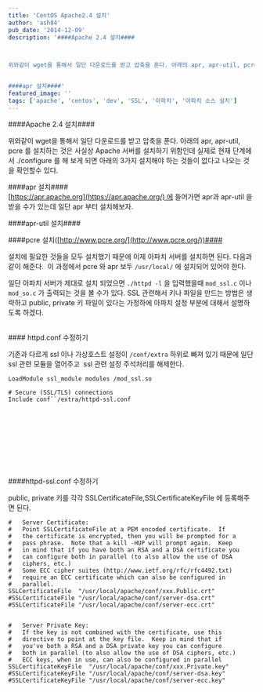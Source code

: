 ```yaml
---
title: 'CentOS Apache2.4 설치'
author: 'ash84'
pub_date: '2014-12-09'
description: '####Apache 2.4 설치####



위와같이 wget을 통해서 일단 다운로드를 받고 압축을 푼다. 아래의 apr, apr-util, pcre 를 설치하는 것은 사실상 Apache 서버를 설치하기 위함인데 실제로 현재 단계에서 ./configure 를 해 보게 되면 아래의 3가지 설치해야 하는 것들이 없다고 나오는 것을 확인할수 있다. 


####apr 설치####'
featured_image: ''
tags: ['apache', 'centos', 'dev', 'SSL', '아파치', '아파치 소스 설치']
---
```



####Apache 2.4 설치####
<br/>
<script src="https://gist.github.com/AhnSeongHyun/9652aa49959d3bb52f4c.js"></script>

위와같이 wget을 통해서 일단 다운로드를 받고 압축을 푼다. 아래의 apr, apr-util, pcre 를 설치하는 것은 사실상 Apache 서버를 설치하기 위함인데 실제로 현재 단계에서 ./configure 를 해 보게 되면 아래의 3가지 설치해야 하는 것들이 없다고 나오는 것을 확인할수 있다. 


####apr 설치####
<br/>
[https://apr.apache.org](https://apr.apache.org/) 에 들어가면 apr과 apr-util 을 받을 수가 있는데 일단 apr 부터 설치해보자. 

<script src="https://gist.github.com/AhnSeongHyun/ff9022e24e063bac5928.js"></script>

  
####apr-util 설치####
<br/>
<script src="https://gist.github.com/AhnSeongHyun/18eb481e29b93fa10f73.js"></script>

####pcre 설치([http://www.pcre.org/](http://www.pcre.org/))####
<br/>
<script src="https://gist.github.com/AhnSeongHyun/1bd46919cc9d369583d5.js"></script>

설치에 필요한 것들을 모두 설치했기 때문에 이제 아파치 서버를 설치하면 된다. 다음과 같이 해준다.  이 과정에서 pcre 와 apr 보두 `/usr/local/` 에 설치되어 있어야 한다. 
 

일단 아파치 서버가 제대로 설치 되었으면 `./httpd -l` 을 입력했을때 `mod_ssl.c` 이나 `mod_so.c` 가 출력되는 것을 볼 수가 있다. SSL 관련해서 키나 파일을 만드는 방법은 생략하고 public, private 키 파일이 있다는 가정하에 아파치 설정 부분에 대해서 설명하도록 하겠다.

<br/>
#### httpd.conf 수정하기 
<br/>

기존과 다르게 ssl 이나 가상호스트 설정이 `/conf/extra` 하위로 빠져 있기 때문에 일단 ssl 관련 모듈을 열어주고  ssl 관련 설정 주석처리를 해제한다. 

```
LoadModule ssl_module modules /mod_ssl.so

# Secure (SSL/TLS) connections
Include conf``/extra/httpd-ssl.conf
```
<br/>

<script async src="//pagead2.googlesyndication.com/pagead/js/adsbygoogle.js"></script>
<!-- 페이지내_긴_배너 -->
<ins class="adsbygoogle"
     style="display:inline-block;width:728px;height:90px"
     data-ad-client="ca-pub-8699046198561974"
     data-ad-slot="5480877276"></ins>
<script>
(adsbygoogle = window.adsbygoogle || []).push({});
</script>


####httpd-ssl.conf 수정하기 

public, private 키를 각각 SSLCertificateFile,SSLCertificateKeyFile 에 등록해주면 된다. 
 
```
#   Server Certificate:
#   Point SSLCertificateFile at a PEM encoded certificate.  If
#   the certificate is encrypted, then you will be prompted for a
#   pass phrase.  Note that a kill -HUP will prompt again.  Keep
#   in mind that if you have both an RSA and a DSA certificate you
#   can configure both in parallel (to also allow the use of DSA
#   ciphers, etc.)
#   Some ECC cipher suites (http://www.ietf.org/rfc/rfc4492.txt)
#   require an ECC certificate which can also be configured in
#   parallel.
SSLCertificateFile  "/usr/local/apache/conf/xxx.Public.crt"
#SSLCertificateFile "/usr/local/apache/conf/server-dsa.crt"
#SSLCertificateFile "/usr/local/apache/conf/server-ecc.crt"
 
 
#   Server Private Key:
#   If the key is not combined with the certificate, use this
#   directive to point at the key file.  Keep in mind that if
#   you've both a RSA and a DSA private key you can configure
#   both in parallel (to also allow the use of DSA ciphers, etc.)
#   ECC keys, when in use, can also be configured in parallel
SSLCertificateKeyFile  "/usr/local/apache/conf/xxx.Private.key"
#SSLCertificateKeyFile "/usr/local/apache/conf/server-dsa.key"
#SSLCertificateKeyFile "/usr/local/apache/conf/server-ecc.key"
```
